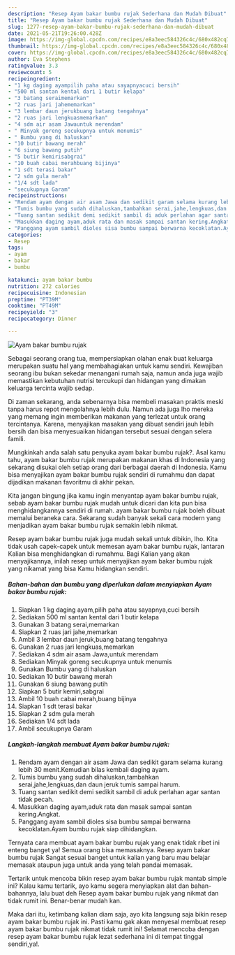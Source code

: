 ```yaml
---
description: "Resep Ayam bakar bumbu rujak Sederhana dan Mudah Dibuat"
title: "Resep Ayam bakar bumbu rujak Sederhana dan Mudah Dibuat"
slug: 1277-resep-ayam-bakar-bumbu-rujak-sederhana-dan-mudah-dibuat
date: 2021-05-21T19:26:00.428Z
image: https://img-global.cpcdn.com/recipes/e8a3eec584326c4c/680x482cq70/ayam-bakar-bumbu-rujak-foto-resep-utama.jpg
thumbnail: https://img-global.cpcdn.com/recipes/e8a3eec584326c4c/680x482cq70/ayam-bakar-bumbu-rujak-foto-resep-utama.jpg
cover: https://img-global.cpcdn.com/recipes/e8a3eec584326c4c/680x482cq70/ayam-bakar-bumbu-rujak-foto-resep-utama.jpg
author: Eva Stephens
ratingvalue: 3.3
reviewcount: 5
recipeingredient:
- "1 kg daging ayampilih paha atau sayapnyacuci bersih"
- "500 ml santan kental dari 1 butir kelapa"
- "3 batang seraimemarkan"
- "2 ruas jari jahememarkan"
- "3 lembar daun jerukbuang batang tengahnya"
- "2 ruas jari lengkuasmemarkan"
- "4 sdm air asam Jawauntuk merendam"
- " Minyak goreng secukupnya untuk menumis"
- " Bumbu yang di haluskan"
- "10 butir bawang merah"
- "6 siung bawang putih"
- "5 butir kemirisabgrai"
- "10 buah cabai merahbuang bijinya"
- "1 sdt terasi bakar"
- "2 sdm gula merah"
- "1/4 sdt lada"
- "secukupnya Garam"
recipeinstructions:
- "Rendam ayam dengan air asam Jawa dan sedikit garam selama kurang lebih 30 menit.Kemudian bilas kembali daging ayam."
- "Tumis bumbu yang sudah dihaluskan,tambahkan serai,jahe,lengkuas,dan daun jeruk tumis sampai harum."
- "Tuang santan sedikit demi sedikit sambil di aduk perlahan agar santan tidak pecah."
- "Masukkan daging ayam,aduk rata dan masak sampai santan kering.Angkat."
- "Panggang ayam sambil dioles sisa bumbu sampai berwarna kecoklatan.Ayam bumbu rujak siap dihidangkan."
categories:
- Resep
tags:
- ayam
- bakar
- bumbu

katakunci: ayam bakar bumbu 
nutrition: 272 calories
recipecuisine: Indonesian
preptime: "PT39M"
cooktime: "PT49M"
recipeyield: "3"
recipecategory: Dinner

---
```



![Ayam bakar bumbu rujak](https://img-global.cpcdn.com/recipes/e8a3eec584326c4c/680x482cq70/ayam-bakar-bumbu-rujak-foto-resep-utama.jpg)

Sebagai seorang orang tua, mempersiapkan olahan enak buat keluarga merupakan suatu hal yang membahagiakan untuk kamu sendiri. Kewajiban seorang ibu bukan sekedar menangani rumah saja, namun anda juga wajib memastikan kebutuhan nutrisi tercukupi dan hidangan yang dimakan keluarga tercinta wajib sedap.

Di zaman  sekarang, anda sebenarnya bisa membeli masakan praktis meski tanpa harus repot mengolahnya lebih dulu. Namun ada juga lho mereka yang memang ingin memberikan makanan yang terlezat untuk orang tercintanya. Karena, menyajikan masakan yang dibuat sendiri jauh lebih bersih dan bisa menyesuaikan hidangan tersebut sesuai dengan selera famili. 



Mungkinkah anda salah satu penyuka ayam bakar bumbu rujak?. Asal kamu tahu, ayam bakar bumbu rujak merupakan makanan khas di Indonesia yang sekarang disukai oleh setiap orang dari berbagai daerah di Indonesia. Kamu bisa menyajikan ayam bakar bumbu rujak sendiri di rumahmu dan dapat dijadikan makanan favoritmu di akhir pekan.

Kita jangan bingung jika kamu ingin menyantap ayam bakar bumbu rujak, sebab ayam bakar bumbu rujak mudah untuk dicari dan kita pun bisa menghidangkannya sendiri di rumah. ayam bakar bumbu rujak boleh dibuat memalui beraneka cara. Sekarang sudah banyak sekali cara modern yang menjadikan ayam bakar bumbu rujak semakin lebih nikmat.

Resep ayam bakar bumbu rujak juga mudah sekali untuk dibikin, lho. Kita tidak usah capek-capek untuk memesan ayam bakar bumbu rujak, lantaran Kalian bisa menghidangkan di rumahmu. Bagi Kalian yang akan menyajikannya, inilah resep untuk menyajikan ayam bakar bumbu rujak yang nikamat yang bisa Kamu hidangkan sendiri.

<!--inarticleads1-->

##### Bahan-bahan dan bumbu yang diperlukan dalam menyiapkan Ayam bakar bumbu rujak:

1. Siapkan 1 kg daging ayam,pilih paha atau sayapnya,cuci bersih
1. Sediakan 500 ml santan kental dari 1 butir kelapa
1. Gunakan 3 batang serai,memarkan
1. Siapkan 2 ruas jari jahe,memarkan
1. Ambil 3 lembar daun jeruk,buang batang tengahnya
1. Gunakan 2 ruas jari lengkuas,memarkan
1. Sediakan 4 sdm air asam Jawa,untuk merendam
1. Sediakan  Minyak goreng secukupnya untuk menumis
1. Gunakan  Bumbu yang di haluskan
1. Sediakan 10 butir bawang merah
1. Gunakan 6 siung bawang putih
1. Siapkan 5 butir kemiri,sabgrai
1. Ambil 10 buah cabai merah,buang bijinya
1. Siapkan 1 sdt terasi bakar
1. Siapkan 2 sdm gula merah
1. Sediakan 1/4 sdt lada
1. Ambil secukupnya Garam




<!--inarticleads2-->

##### Langkah-langkah membuat Ayam bakar bumbu rujak:

1. Rendam ayam dengan air asam Jawa dan sedikit garam selama kurang lebih 30 menit.Kemudian bilas kembali daging ayam.
1. Tumis bumbu yang sudah dihaluskan,tambahkan serai,jahe,lengkuas,dan daun jeruk tumis sampai harum.
1. Tuang santan sedikit demi sedikit sambil di aduk perlahan agar santan tidak pecah.
1. Masukkan daging ayam,aduk rata dan masak sampai santan kering.Angkat.
1. Panggang ayam sambil dioles sisa bumbu sampai berwarna kecoklatan.Ayam bumbu rujak siap dihidangkan.




Ternyata cara membuat ayam bakar bumbu rujak yang enak tidak ribet ini enteng banget ya! Semua orang bisa memasaknya. Resep ayam bakar bumbu rujak Sangat sesuai banget untuk kalian yang baru mau belajar memasak ataupun juga untuk anda yang telah pandai memasak.

Tertarik untuk mencoba bikin resep ayam bakar bumbu rujak mantab simple ini? Kalau kamu tertarik, ayo kamu segera menyiapkan alat dan bahan-bahannya, lalu buat deh Resep ayam bakar bumbu rujak yang nikmat dan tidak rumit ini. Benar-benar mudah kan. 

Maka dari itu, ketimbang kalian diam saja, ayo kita langsung saja bikin resep ayam bakar bumbu rujak ini. Pasti kamu gak akan menyesal membuat resep ayam bakar bumbu rujak nikmat tidak rumit ini! Selamat mencoba dengan resep ayam bakar bumbu rujak lezat sederhana ini di tempat tinggal sendiri,ya!.

